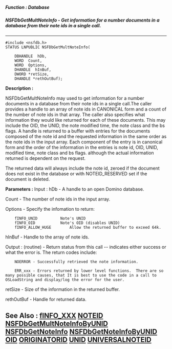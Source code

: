 ##### Function : Database
##### NSFDbGetMultNoteInfo - Get information for a number documents in a database from their note ids in a single call.
---
```
#include <nsfdb.h>
STATUS LNPUBLIC NSFDbGetMultNoteInfo(

	DBHANDLE  hDb,
	WORD  Count,
	WORD  Options,
	DHANDLE  hInBuf,
	DWORD *retSize,
	DHANDLE *rethOutBuf);
```
**Description :**

NSFDbGetMultNoteInfo may used to get information for a number documents in a 
database from their note ids in a single call.The caller provides a handle to 
an array of note ids in CANONICAL form and a count of the number of note ids in 
that array. The 
caller also specifies what information they would like returned for each of 
these documents. This may include the OID, the UNID,  the note modified time, 
the note class and the bs flags. A handle is returned to a buffer with entries 
for the documents composed
of the note id  and the requested information in the same order as the note ids 
in the input array. Each component of the entry is in canonical form and the 
order of the information in the entries is note id, OID, UNID, modified time, 
note class and bs flags. although the actual information returned is dependent 
on the request.

The returned data will always include the note id, zeroed if the document does 
not exist in the database or with NOTEID_RESERVED set if the document is 
deleted.

**Parameters :**
Input :
hDb  -  A handle to an open Domino database.

Count  -  The number of note ids in the input array.

Options  -  Specify the infomation to return:

		fINFO_UNID			Note's UNID
		fINFO_OID			Note's OID (disables UNID)
		fINFO_ALLOW_HUGE		Allow the returned buffer to exceed 64k.


hInBuf  -  Handle to the array of note ids.

Output :
(routine)  -  Return status from this call -- indicates either success or what the error is. The return codes include:

		NOERROR - Successfully retrieved the note information.

		ERR_xxx - Errors returned by lower level functions.  There are so many possible causes, that It is best to use the code in a call to OSLoadString and display/log the error for the user.


retSize  -  Size of the information in the returned buffer.

rethOutBuf  -  Handle for returned data.


**See Also :**
[fINFO_XXX](/domino-c-api-docs/reference/Symb/fINFO_XXX)
[NOTEID](/domino-c-api-docs/reference/Data/NOTEID)
[NSFDbGetMultNoteInfoByUNID](/domino-c-api-docs/reference/Func/NSFDbGetMultNoteInfoByUNID)
[NSFDbGetNoteInfo](/domino-c-api-docs/reference/Func/NSFDbGetNoteInfo)
[NSFDbGetNoteInfoByUNID](/domino-c-api-docs/reference/Func/NSFDbGetNoteInfoByUNID)
[OID](/domino-c-api-docs/reference/Data/OID)
[ORIGINATORID](/domino-c-api-docs/reference/Data/ORIGINATORID)
[UNID](/domino-c-api-docs/reference/Data/UNID)
[UNIVERSALNOTEID](/domino-c-api-docs/reference/Data/UNIVERSALNOTEID)
---
